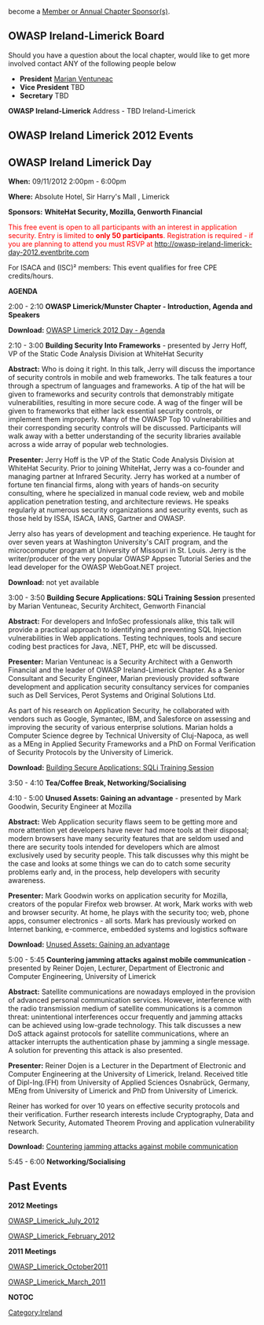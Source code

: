 become a [Member or Annual Chapter
Sponsor(s)](http://www.owasp.org/index.php/Membership#Categories_of_Membership_.26_Supporters).

## OWASP Ireland-Limerick Board

Should you have a question about the local chapter, would like to get
more involved contact ANY of the following people below


  - **President** [Marian
    Ventuneac](mailto:marian.ventuneac@owasp.org)
  - **Vice President** TBD
  - **Secretary** TBD


**OWASP Ireland-Limerick**
Address - TBD
<paypal>Ireland-Limerick</paypal>

## OWASP Ireland Limerick 2012 Events



## OWASP Ireland Limerick Day


**When:** 09/11/2012 2:00pm - 6:00pm

**Where:** Absolute Hotel, Sir Harry's Mall , Limerick

**Sponsors:** **WhiteHat Security, Mozilla, Genworth Financial**

<span style="color: red; text-decoration:"> This free event is open to
all participants with an interest in application security.
Entry is limited to **only 50 participants**. Registration is required -
if you are planning to attend you must RSVP at
<http://owasp-ireland-limerick-day-2012.eventbrite.com> </span>

For ISACA and (ISC)² members: This event qualifies for free CPE
credits/hours.

**AGENDA**

2:00 - 2:10 **OWASP Limerick/Munster Chapter - Introduction, Agenda and
Speakers**

**Download:** [OWASP Limerick 2012 Day -
Agenda](https://www.owasp.org/images/a/ab/OWASPIreland-Limerick-Day_20121109_Agenda.ppt)



2:10 - 3:00
**Building Security Into Frameworks** - presented by Jerry Hoff, VP of
the Static Code Analysis Division at WhiteHat Security

**Abstract:** Who is doing it right. In this talk, Jerry will discuss
the importance of security controls in mobile and web frameworks. The
talk features a tour through a spectrum of languages and frameworks. A
tip of the hat will be given to frameworks and security controls that
demonstrably mitigate vulnerabilities, resulting in more secure code. A
wag of the finger will be given to frameworks that either lack essential
security controls, or implement them improperly. Many of the OWASP Top
10 vulnerabilities and their corresponding security controls will be
discussed. Participants will walk away with a better understanding of
the security libraries available across a wide array of popular web
technologies.

**Presenter:** Jerry Hoff is the VP of the Static Code Analysis Division
at WhiteHat Security. Prior to joining WhiteHat, Jerry was a co-founder
and managing partner at Infrared Security. Jerry has worked at a number
of fortune ten financial firms, along with years of hands-on security
consulting, where he specialized in manual code review, web and mobile
application penetration testing, and architecture reviews. He speaks
regularly at numerous security organizations and security events, such
as those held by ISSA, ISACA, IANS, Gartner and OWASP.

Jerry also has years of development and teaching experience. He taught
for over seven years at Washington University's CAIT program, and the
microcomputer program at University of Missouri in St. Louis. Jerry is
the writer/producer of the very popular OWASP Appsec Tutorial Series and
the lead developer for the OWASP WebGoat.NET project.

**Download:** not yet available


3:00 - 3:50
**Building Secure Applications: SQLi Training Session** presented by
Marian Ventuneac, Security Architect, Genworth Financial

**Abstract:** For developers and InfoSec professionals alike, this talk
will provide a practical approach to identifying and preventing SQL
Injection vulnerabilities in Web applications. Testing techniques, tools
and secure coding best practices for Java, .NET, PHP, etc will be
discussed.

**Presenter:** Marian Ventuneac is a Security Architect with a Genworth
Financial and the leader of OWASP Ireland-Limerick Chapter. As a Senior
Consultant and Security Engineer, Marian previously provided software
development and application security consultancy services for companies
such as Dell Services, Perot Systems and Original Solutions Ltd.

As part of his research on Application Security, he collaborated with
vendors such as Google, Symantec, IBM, and Salesforce on assessing and
improving the security of various enterprise solutions. Marian holds a
Computer Science degree by Technical University of Cluj-Napoca, as well
as a MEng in Applied Security Frameworks and a PhD on Formal
Verification of Security Protocols by the University of Limerick.

**Download:** [Building Secure Applications: SQLi Training
Session](http://www.ventuneac.net/research-publications/MarianVentuneac_OWASPIreland-Limerick-Day_20121109_SQLiTrainingSession.pdf)


3:50 - 4:10 **Tea/Coffee Break, Networking/Socialising**


4:10 - 5:00
**Unused Assets: Gaining an advantage** - presented by Mark Goodwin,
Security Engineer at Mozilla

**Abstract:** Web Application security flaws seem to be getting more and
more attention yet developers have never had more tools at their
disposal; modern browsers have many security features that are seldom
used and there are security tools intended for developers which are
almost exclusively used by security people. This talk discusses why this
might be the case and looks at some things we can do to catch some
security problems early and, in the process, help developers with
security awareness.

**Presenter:** Mark Goodwin works on application security for Mozilla,
creators of the popular Firefox web browser. At work, Mark works with
web and browser security. At home, he plays with the security too; web,
phone apps, consumer electronics - all sorts. Mark has previously worked
on Internet banking, e-commerce, embedded systems and logistics
software

**Download:** [Unused Assets: Gaining an
advantage](http://people.mozilla.org/~mgoodwin/presentations/20120906/)


5:00 - 5:45
**Countering jamming attacks against mobile communication** - presented
by Reiner Dojen, Lecturer, Department of Electronic and Computer
Engineering, University of Limerick

**Abstract:** Satellite communications are nowadays employed in the
provision of advanced personal communication services. However,
interference with the radio transmission medium of satellite
communications is a common threat: unintentional interferences occur
frequently and jamming attacks can be achieved using low-grade
technology. This talk discusses a new DoS attack against protocols for
satellite communications, where an attacker interrupts the
authentication phase by jamming a single message. A solution for
preventing this attack is also presented.

**Presenter:** Reiner Dojen is a Lecturer in the Department of
Electronic and Computer Engineering at the University of Limerick,
Ireland. Received title of Dipl-Ing.(FH) from University of Applied
Sciences Osnabrück, Germany, MEng from University of Limerick and PhD
from University of Limerick.

Reiner has worked for over 10 years on effective security protocols and
their verification. Further research interests include Cryptography,
Data and Network Security, Automated Theorem Proving and application
vulnerability research.

**Download:** [Countering jamming attacks against mobile
communication](https://www.owasp.org/images/3/34/OWASPIreland-Limerick-Day_20121109_CounteringJammingAttacks-ReinerDojen.pdf)


5:45 - 6:00 **Networking/Socialising**


## Past Events

**2012 Meetings**

[OWASP_Limerick_July_2012](OWASP_Limerick_July_2012 "wikilink")

[OWASP_Limerick_February_2012](OWASP_Limerick_February_2012 "wikilink")

**2011 Meetings**

[OWASP_Limerick_October2011](OWASP_Limerick_October2011 "wikilink")

[OWASP_Limerick_March_2011](OWASP_Limerick_March_2011 "wikilink")



__NOTOC__ <headertabs />

[Category:Ireland](Category:Ireland "wikilink")